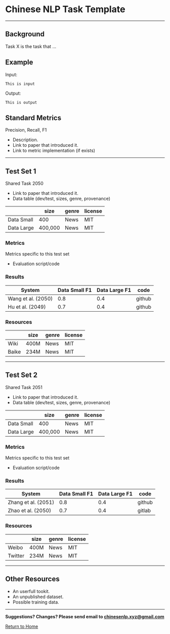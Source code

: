 # Chinese NLP Task Template

---

## Background

Task X is the task that ... 

## Example

Input:

```
This is input
```

Output:

```
This is output
```

## Standard Metrics

Precision, Recall, F1 
  * Description.
  * Link to paper that introduced it.
  * Link to metric implementation (if exists)


---

## Test Set 1

Shared Task 2050
* Link to paper that introduced it.
* Data table (dev/test, sizes, genre, provenance)
  
| | size | genre | license |
| --- | --- | --- | --- |
| Data Small| 400 | News | MIT |
| Data Large| 400,000 | News | MIT |
  
  
  
### Metrics

Metrics specific to this test set
* Evaluation script/code

### Results

| System | Data Small F1 | Data Large F1 | code |
| --- | --- | --- | --- |
| Wang et al. (2050)| 0.8 | 0.4 | github |
| Hu et al. (2049) | 0.7 | 0.4 | github |
 
### Resources

  | | size | genre | license |
  | --- | --- | --- | --- |
  | Wiki | 400M  | News | MIT |
  | Baike | 234M | News | MIT |

---

## Test Set 2

Shared Task 2051
* Link to paper that introduced it.
* Data table (dev/test, sizes, genre, provenance)
  
| | size | genre | license |
| --- | --- | --- | --- |
| Data Small| 400 | News | MIT |
| Data Large| 400,000 | News | MIT |
  
  
  
### Metrics

Metrics specific to this test set
* Evaluation script/code

### Results

| System | Data Small F1 | Data Large F1 | code |
| --- | --- | --- | --- |
| Zhang et al. (2051)| 0.8 | 0.4 | github |
| Zhao et al. (2050) | 0.7 | 0.4 | gitlab |
 
### Resources

  | | size | genre | license |
  | --- | --- | --- | --- |
  | Weibo | 400M  | News | MIT |
  | Twitter | 234M | News | MIT |

---

## Other Resources

* An userfull tookit.
* An unpublished dataset. 
* Possible training data. 

---

**Suggestions? Changes? Please send email to [chinesenlp.xyz@gmail.com](mailto:chinesenlp.xyz@gmail.com)**

[Return to Home](../index.md)

